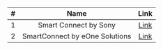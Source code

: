 | # | Name | Link |
|---|:----:|:----:|
| 1 | Smart Connect by Sony | [Link](http://www.sonymobile.com/global-en/apps-services/smart-connect/) |
| 2 | SmartConnect by eOne Solutions | [Link](http://www.eonesolutions.com/smartconnect/overview/) |